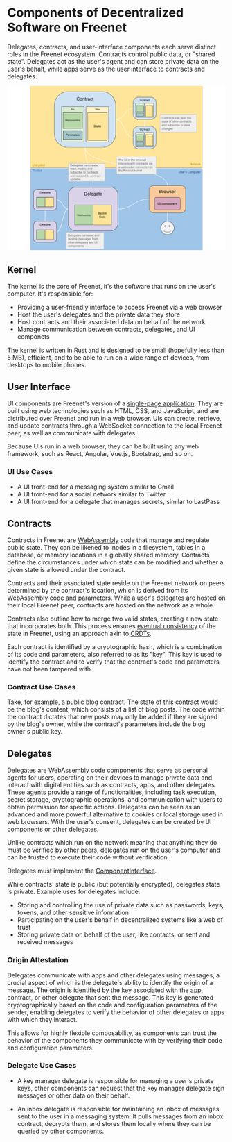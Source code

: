 # Components of Decentralized Software on Freenet

Delegates, contracts, and user-interface components each serve distinct roles in
the Freenet ecosystem. Contracts control public data, or "shared state".
Delegates act as the user's agent and can store private data on the user's
behalf, while apps serve as the user interface to contracts and delegates.

![Architectural Primitives Diagram](components.svg)

## Kernel

The kernel is the core of Freenet, it's the software that runs on the user's
computer. It's responsible for:

* Providing a user-friendly interface to access Freenet via a web browser
* Host the user's delegates and the private data they store
* Host contracts and their associated data on behalf of the network
* Manage communication between contracts, delegates, and UI componets

The kernel is written in Rust and is designed to be small (hopefully less than 5
MB), efficient, and to be able to run on a wide range of devices, from desktops
to mobile phones.

## User Interface

UI components are Freenet's version of a [single-page
application](https://en.wikipedia.org/wiki/Single-page_application). They are
built using web technologies such as HTML, CSS, and JavaScript, and are
distributed over Freenet and run in a web browser. UIs can create, retrieve, and
update contracts through a WebSocket connection to the local Freenet peer, as
well as communicate with delegates. 

Because UIs run in a web browser, they can be built using any web framework,
such as React, Angular, Vue.js, Bootstrap, and so on. 

### UI Use Cases

* A UI front-end for a messaging system similar to Gmail
* A UI front-end for a social network similar to Twitter
* A UI front-end for a delegate that manages secrets, similar to LastPass

## Contracts

Contracts in Freenet are [WebAssembly](https://webassembly.org) code that manage
and regulate public state. They can be likened to inodes in a filesystem, tables
in a database, or memory locations in a globally shared memory. Contracts define
the circumstances under which state can be modified and whether a given state is
allowed under the contract.

Contracts and their associated state reside on the Freenet network on peers
determined by the contract's location, which is derived from its WebAssembly
code and parameters. While a user's delegates are hosted on their local Freenet
peer, contracts are hosted on the network as a whole.

Contracts also outline how to merge two valid states, creating a new state that
incorporates both. This process ensures [eventual
consistency](https://en.wikipedia.org/wiki/Eventual_consistency) of the state in
Freenet, using an approach akin to
[CRDTs](https://en.wikipedia.org/wiki/Conflict-free_replicated_data_type).

Each contract is identified by a cryptographic hash, which is a combination of
its code and parameters, also referred to as its "key". This key is used to
identify the contract and to verify that the contract's code and parameters have
not been tampered with.

### Contract Use Cases

Take, for example, a public blog contract. The state of this contract would be
the blog's content, which consists of a list of blog posts. The code within the
contract dictates that new posts may only be added if they are signed by the
blog's owner, while the contract's parameters include the blog owner's public
key.


## Delegates

Delegates are WebAssembly code components that serve as personal agents for
users, operating on their devices to manage private data and interact with
digital entities such as contracts, apps, and other delegates. These agents
provide a range of functionalities, including task execution, secret storage,
cryptographic operations, and communication with users to obtain permission for
specific actions. Delegates can be seen as an advanced and more powerful
alternative to cookies or local storage used in web browsers. With the user's
consent, delegates can be created by UI components or other delegates.

Unlike contracts which run on the network meaning that anything they do must be
verified by other peers, delegates run on the user's computer and can be trusted
to execute their code without verification.

Delegates must implement the
[ComponentInterface](https://github.com/freenet/locutus/blob/f1c8075e173f171c17ffa8d08803b2c9aea4ddf3/crates/locutus-stdlib/src/component_interface.rs#L121).

While contracts' state is public (but potentially encrypted), delegates state is
private. Example uses for delegates include:

* Storing and controlling the use of private data such as passwords, keys,
  tokens, and other sensitive information
* Participating on the user's behalf in decentralized systems like a web of
  trust
* Storing private data on behalf of the user, like contacts, or sent and
  received messages

### Origin Attestation

Delegates communicate with apps and other delegates using messages, a crucial
aspect of which is the delegate's ability to identify the origin of a message.
The origin is identified by the key associated with the app, contract, or other
delegate that sent the message. This key is generated cryptographically based on
the code and configuration parameters of the sender, enabling delegates to
verify the behavior of other delegates or apps with which they interact.

This allows for highly flexible composability, as components can trust the
behavior of the components they communicate with by verifying their code and
configuration parameters.

### Delegate Use Cases

* A key manager delegate is responsible for managing a user's private keys,
  other components can request that the key manager delegate sign messages
  or other data on their behalf.

* An inbox delegate is responsible for maintaining an inbox of messages sent to
  the user in a messaging system. It pulls messages from an inbox contract,
  decrypts them, and stores them locally where they can be queried by other
  components.

